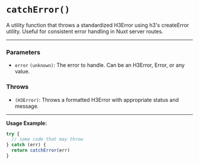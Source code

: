 # `catchError()`

A utility function that throws a standardized H3Error using h3's createError utility. Useful for consistent error handling in Nuxt server routes.

---

### Parameters
- `error` `(unknown)`: The error to handle. Can be an H3Error, Error, or any value.

### Throws
- `(H3Error)`: Throws a formatted H3Error with appropriate status and message.

---

**Usage Example:**

```ts
try {
  // some code that may throw
} catch (err) {
  return catchError(err)
}
``` 